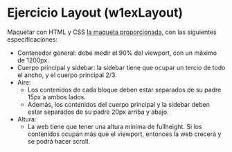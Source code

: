 # Ejercicio Layout (w1exLayout)

Maquetar con HTML y CSS [la maqueta proporcionada](/week1/exercises/exercise-css-layout/layout.png), con las siguientes especificaciones:

- Contenedor general: debe medir el 90% del viewport, con un máximo de 1200px.
- Cuerpo principal y sidebar: la sidebar tiene que ocupar un tercio de todo el ancho, y el cuerpo principal 2/3.
- Aire:
  - Los contenidos de cada bloque deben estar separados de su padre 15px a ambos lados.
  - Además, los contenidos del cuerpo principal y la sidebar deben estar separados de su padre 20px arriba y abajo.
- Altura:
  - La web tiene que tener una altura mínima de fullheight. Si los contenidos ocupan más que el viewport, entonces la web crecerá y se podrá hacer scroll.
